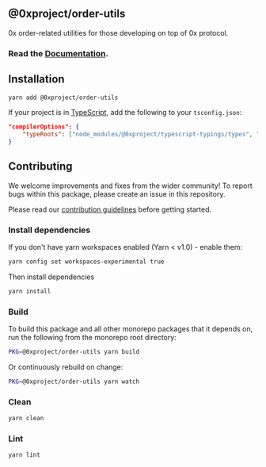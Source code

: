 ## @0xproject/order-utils

0x order-related utilities for those developing on top of 0x protocol.

### Read the [Documentation](https://0xproject.com/docs/order-utils).

## Installation

```bash
yarn add @0xproject/order-utils
```

If your project is in [TypeScript](https://www.typescriptlang.org/), add the following to your `tsconfig.json`:

```json
"compilerOptions": {
    "typeRoots": ["node_modules/@0xproject/typescript-typings/types", "node_modules/@types"],
}
```

## Contributing

We welcome improvements and fixes from the wider community! To report bugs within this package, please create an issue in this repository.

Please read our [contribution guidelines](../../CONTRIBUTING.md) before getting started.

### Install dependencies

If you don't have yarn workspaces enabled (Yarn < v1.0) - enable them:

```bash
yarn config set workspaces-experimental true
```

Then install dependencies

```bash
yarn install
```

### Build

To build this package and all other monorepo packages that it depends on, run the following from the monorepo root directory:

```bash
PKG=@0xproject/order-utils yarn build
```

Or continuously rebuild on change:

```bash
PKG=@0xproject/order-utils yarn watch
```

### Clean

```bash
yarn clean
```

### Lint

```bash
yarn lint
```
